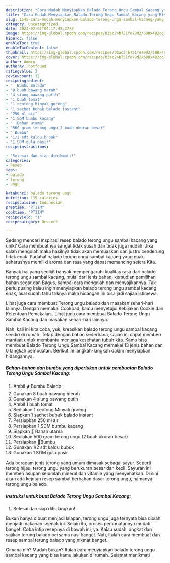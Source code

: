 ```yaml
---
description: "Cara Mudah Menyiapkan Balado Terong Ungu Sambal Kacang yang Bisa Manjain Lidah"
title: "Cara Mudah Menyiapkan Balado Terong Ungu Sambal Kacang yang Bisa Manjain Lidah"
slug: 1545-cara-mudah-menyiapkan-balado-terong-ungu-sambal-kacang-yang-bisa-manjain-lidah
category: Uncategorized
date: 2023-02-01T04:17:48.277Z
image: https://img-global.cpcdn.com/recipes/03ac24b751fe79d2/680x482cq70/balado-terong-ungu-sambal-kacang-foto-resep-utama.jpg
hideToc: false
enableToc: true
enableTocContent: false
thumbnail: https://img-global.cpcdn.com/recipes/03ac24b751fe79d2/680x482cq70/balado-terong-ungu-sambal-kacang-foto-resep-utama.jpg
cover: https://img-global.cpcdn.com/recipes/03ac24b751fe79d2/680x482cq70/balado-terong-ungu-sambal-kacang-foto-resep-utama.jpg
author: Admin
authorAv: notfound
ratingvalue: 3
reviewcount: 12
recipeingredient:
- "  Bumbu Balado"
- "8 buah bawang merah"
- "4 siung bawang putih"
- "1 buah tomat"
- "1 centong Minyak goreng"
- "1 sachet bubuk balado instant"
- "250 ml air"
- "1 SDM bumbu kacang"
- "  Bahan utama"
- "500 gram terong ungu 2 buah ukuran besar"
- " Bumbu"
- "1/2 sdt kaldu bubuk"
- "1 SDM gula pasir"
recipeinstructions:

- "Selesai dan siap dinikmati!"
categories:
- Resep
tags:
- balado
- terong
- ungu

katakunci: balado terong ungu 
nutrition: 115 calories
recipecuisine: Indonesian
preptime: "PT11M"
cooktime: "PT31M"
recipeyield: "1"
recipecategory: Dessert

---
```





Sedang mencari inspirasi resep balado terong ungu sambal kacang yang unik? Cara membuatnya sangat tidak susah dan tidak juga mudah. Jika salah mengolah maka hasilnya tidak akan memuaskan dan justru cenderung tidak enak. Padahal balado terong ungu sambal kacang yang enak seharusnya memiliki aroma dan rasa yang dapat memancing selera Kita.





Banyak hal yang sedikit banyak mempengaruhi kualitas rasa dari balado terong ungu sambal kacang, mulai dari jenis bahan, kemudian pemilihan bahan segar dan Bagus, sampai cara mengolah dan menyajikannya. Tak perlu pusing kalau ingin menyiapkan balado terong ungu sambal kacang enak,      asal sudah tahu triknya maka hidangan ini bisa jadi sajian istimewa.














Lihat juga cara membuat Terong ungu balado dan masakan sehari-hari lainnya. Dengan memakai Cookpad, kamu menyetujui Kebijakan Cookie dan Ketentuan Pemakaian.. Lihat juga cara membuat Balado Terong Ungu Sambal Kacang dan masakan sehari-hari lainnya.






Nah, kali ini kita coba, yuk, kreasikan balado terong ungu sambal kacang sendiri di rumah. Tetap dengan bahan sederhana, sajian ini dapat memberi manfaat untuk membantu menjaga kesehatan tubuh kita. Kamu bisa membuat Balado Terong Ungu Sambal Kacang memakai 13 jenis bahan dan 0 langkah pembuatan. Berikut ini langkah-langkah dalam menyiapkan hidangannya.

<!--inarticleads1-->

##### Bahan-bahan dan bumbu yang diperlukan untuk pembuatan Balado Terong Ungu Sambal Kacang:

1. Ambil  🌶️ Bumbu Balado
1. Gunakan 8 buah bawang merah
1. Gunakan 4 siung bawang putih
1. Ambil 1 buah tomat
1. Sediakan 1 centong Minyak goreng
1. Siapkan 1 sachet bubuk balado instant
1. Persiapkan 250 ml air
1. Persiapkan 1 SDM bumbu kacang
1. Siapkan  🍆 Bahan utama
1. Sediakan 500 gram terong ungu (2 buah ukuran besar)
1. Persiapkan  🧂Bumbu
1. Gunakan 1/2 sdt kaldu bubuk
1. Gunakan 1 SDM gula pasir


Ada beragam jenis terong yang umum dimasak sebagai sayur. Seperti terong hijau, terong ungu yang berukuran besar dan kecil. Sayuran ini memberi asupan sejumlah mineral dan vitamin yang menyehatkan. Di sini akan ada kejutan resep sambal berbahan dasar terong ungu, namanya terong ungu balado. 

<!--inarticleads2-->

##### Instruksi untuk buat Balado Terong Ungu Sambal Kacang:


1. Selesai dan siap dihidangkan!

Bukan hanya dibuat menjadi lalapan, terong ungu juga ternyata bisa diolah menjadi makanan seenak ini. Selain itu, proses pembuatannya mudah banget. Coba intip resepnya di bawah ini, ya. Kalau sudah, angkat dan sajikan terung balado bersama nasi hangat. Nah, itulah cara membuat dan resep sambal terung balado yang nikmat banget. 

Gimana nih? Mudah bukan? Itulah cara menyiapkan balado terong ungu sambal kacang yang bisa kamu lakukan di rumah. Selamat menikmati
